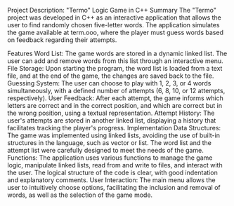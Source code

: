 Project Description: "Termo" Logic Game in C++
Summary
The "Termo" project was developed in C++ as an interactive application that allows the user to find randomly chosen five-letter words. The application simulates the game available at term.ooo, where the player must guess words based on feedback regarding their attempts.

Features
Word List: The game words are stored in a dynamic linked list. The user can add and remove words from this list through an interactive menu.
File Storage: Upon starting the program, the word list is loaded from a text file, and at the end of the game, the changes are saved back to the file.
Guessing System: The user can choose to play with 1, 2, 3, or 4 words simultaneously, with a defined number of attempts (6, 8, 10, or 12 attempts, respectively).
User Feedback: After each attempt, the game informs which letters are correct and in the correct position, and which are correct but in the wrong position, using a textual representation.
Attempt History: The user's attempts are stored in another linked list, displaying a history that facilitates tracking the player's progress.
Implementation
Data Structures: The game was implemented using linked lists, avoiding the use of built-in structures in the language, such as vector or list. The word list and the attempt list were carefully designed to meet the needs of the game.
Functions: The application uses various functions to manage the game logic, manipulate linked lists, read from and write to files, and interact with the user. The logical structure of the code is clear, with good indentation and explanatory comments.
User Interaction: The main menu allows the user to intuitively choose options, facilitating the inclusion and removal of words, as well as the selection of the game mode.
